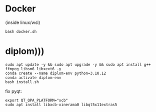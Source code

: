 # Docker
(inside linux/wsl)
```
bash docker.sh
```
# diplom)))

```
sudo apt update -y && sudo apt upgrade -y && sudo apt install g++ ffmpeg libsm6 libxext6 -y
conda create --name diplom-env python=3.10.12
conda activate diplom-env
bash install.sh
```

fix pyqt:

```
export QT_QPA_PLATFORM="xcb"
sudo apt install libxcb-xinerama0 libqt5x11extras5
```
